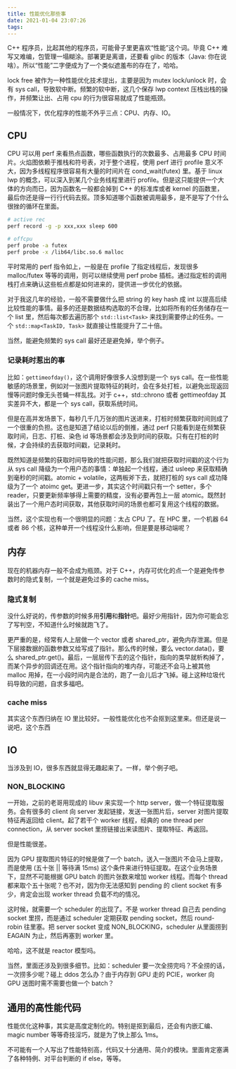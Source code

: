 ```yaml
---
title: 性能优化那些事
date: 2021-01-04 23:07:26
tags:
---
```


C++ 程序员，比起其他的程序员，可能骨子里更喜欢“性能”这个词。毕竟 C++ 难写又难编，包管理一塌糊涂。部署更是离谱，还要看 glibc 的版本（Java: 你在说啥）。所以“性能”二字便成为了一个类似遮羞布的存在了，哈哈。

lock free 被作为一种性能优化技术提出，主要是因为 mutex lock/unlock 时，会有 sys call，导致软中断。频繁的软中断，这几个保存 lwp context 压栈出栈的操作，并频繁让出、占用 cpu 的行为很容易就成了性能瓶颈。

一般情况下，优化程序的性能不外乎三点：CPU、内存、IO。

## CPU

CPU 可以用 perf 来看热点函数，哪些函数执行的次数最多、占用最多 CPU 时间片。火焰图依赖于推栈和符号表，对于整个进程，使用 perf 进行 profile 意义不大，因为多线程程序很容易有大量的时间片在 cond_wait(futex) 里。基于 linux lwp 的概念，可以深入到某几个业务线程里进行 profile。但是这只能提供一个大体的方向而已，因为函数名一般都会掉到 C++ 的标准库或者 kernel 的函数里，最后你还是得一行行代码去抠。顶多知道哪个函数被调用最多，是不是写了个什么很挫的循环在里面。

```bash
# active rec
perf record -g -p xxx,xxx sleep 600

# offcpu
perf probe -a futex
perf probe -x /lib64/libc.so.6 malloc
```

平时常用的 perf 指令如上，一般是在 profile 了指定线程后，发现很多 malloc/futex 等等的调用，则可以继续使用 perf probe 插桩。通过指定桩的调用栈打点来确认这些桩点都是如何进来的，提供进一步优化的依据。

对于我这几年的经验，一般不需要做什么把 string 的 key hash 成 int 以提高后续比较性能的事情。最多的还是数据结构选取的不合理，比如将所有的任务储存在一个 list 里，然后每次都去遍历那个 ```std::list<Task>``` 来找到需要停止的任务。一个 ```std::map<TaskID, Task>``` 就直接让性能提升了二十倍。

当然，能避免频繁的 sys call 最好还是避免掉，举个例子。

### 记录耗时惹出的事

比如：```gettimeofday()```，这个调用好像很多人没想到是一个 sys call。在一些性能敏感的场景里，例如对一张图片提取特征的耗时，会在多处打桩，以避免出现返回慢等问题时像无头苍蝇一样乱找。对于 c++，std::chrono 或者 gettimeofday 其实差异不大，都是一个 sys call，获取系统时间。

但是在高并发场景下，每秒几千几万张的图片送进来，打桩时频繁获取时间则成了一个很重的负担。这也是知道了结论以后的倒推，通过 perf 只能看到是在频繁获取时间，日志、打桩、染色 id 等场景都会涉及到时间的获取。只有在打桩的时候，才会持续的去获取时间戳，记录耗时。

既然知道是频繁的获取时间导致的性能问题，那么我们就把获取时间戳的这个行为从 sys call 降级为一个用户态的事情：单独起一个线程，通过 usleep 来获取精确到毫秒的时间戳。atomic + volatile，这两板斧下去，就把打桩的 sys call 成功降级为了一个 atoimc get。更进一步，其实这个时间戳只有一个 setter，多个 reader，只要更新频率够得上需要的精度，没有必要再包上一层 atomic。既然封装出了一个用户态时间获取，其他获取时间的场景也都可复用这个线程的数据。

当然，这个实现也有一个很明显的问题：太占 CPU 了。在 HPC 里，一个机器 64 或者 86 个核，这种单开一个线程没什么影响，但是要是移动端呢？

## 内存

现在的机器内存一般不会成为瓶颈。对于 C++，内存可优化的点一个是避免传参数时的隐式复制，一个就是避免过多的 cache miss。

### 隐式复制

没什么好说的，传参数的时候多用**引用**和**指针**吧。最好少用指针，因为你可能会忘了写判空，不知道什么时候就跑飞了。

更严重的是，经常有人上层做一个 vector 或者 shared_ptr，避免内存泄漏。但是下层接数据的函数参数又给写成了指针。那么传的时候，要么 vector.data()，要么 shared_ptr.get()。最后，一层层传下去的这个指针，指向的类早就析构掉了，而某个异步的回调还在用。这个指针指向的堆内存，可能还不会马上被其他 malloc 用掉，在一小段时间内是合法的，跑了一会儿后才飞掉。碰上这种垃圾代码导致的问题，自求多福吧。

### cache miss

其实这个东西归纳在 IO 里比较好。一般性能优化也不会抠到这里来。但还是说一说吧，这个东西

## IO

当涉及到 IO，很多东西就显得无趣起来了。一样，举个例子吧。

### NON_BLOCKING

一开始，之前的老哥用现成的 libuv 来实现一个 http server，做一个特征提取服务。会有很多的 client 向 server 发起链接，发送一张图片后，server 对图片提取特征再返回给 client。起了若干个 worker 线程，经典的 one thread per connection，从 server socket 里捞链接出来读图片、提取特征、再返回。

但是性能很差。

因为 GPU 提取图片特征的时候是做了一个 batch，送入一张图片不会马上提取，而是使用 (五十张 || 等待满 15ms) 这个条件来进行特征提取。在这个业务场景下，显然不可能根据 GPU batch 的图片张数来增加 worker 线程。而每个 thread 都来取个五十张呢？也不对，因为你无法感知到 pending 的 client socket 有多少，肯定会出现 worker thread 负载不均的情况。

这时候，就需要一个 scheduler 的出现了。不是 worker thread 自己去 pending socket 里捞，而是通过 scheduler 定期获取 pending socket，然后 round-robin 往里塞。把 server socket 变成 NON_BLOCKING，scheduler 从里面捞到 EAGAIN 为止，然后再塞到 worker 里。

哈哈，这不就是 reactor 模型吗。

当然，里面还涉及到很多细节。比如：scheduler 要一次全捞完吗？不全捞的话，一次捞多少呢？碰上 ddos 怎么办？由于内存到 GPU 走的 PCIE，worker 向 GPU 送图时需不需要也做一个 batch？

## 通用的高性能代码

性能优化这种事，其实是高度定制化的。特别是抠到最后，还会有内嵌汇编、magic number 等等奇技淫巧，就是为了快上那么 1ms。

不可能有一个人写出了性能特别高，代码又十分通用、简介的模块。里面肯定塞满了各种特例、对平台判断的 if else，等等。
